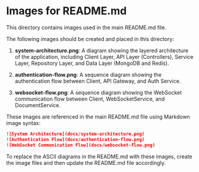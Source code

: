 # Images for README.md

This directory contains images used in the main README.md file.

The following images should be created and placed in this directory:

1. **system-architecture.png**: A diagram showing the layered architecture of the application, including Client Layer, API Layer (Controllers), Service Layer, Repository Layer, and Data Layer (MongoDB and Redis).

2. **authentication-flow.png**: A sequence diagram showing the authentication flow between Client, API Gateway, and Auth Service.

3. **websocket-flow.png**: A sequence diagram showing the WebSocket communication flow between Client, WebSocketService, and DocumentService.

These images are referenced in the main README.md file using Markdown image syntax:

```markdown
![System Architecture](docs/system-architecture.png)
![Authentication Flow](docs/authentication-flow.png)
![WebSocket Communication Flow](docs/websocket-flow.png)
```

To replace the ASCII diagrams in the README.md with these images, create the image files and then update the README.md file accordingly.